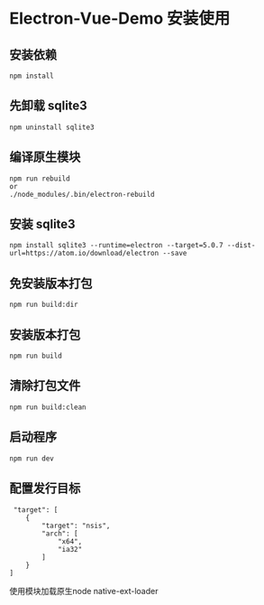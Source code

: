 # Electron-Vue-Demo 安装使用

## 安装依赖

```
npm install
```

## 先卸载 sqlite3

```
npm uninstall sqlite3
```

## 编译原生模块

```
npm run rebuild
or
./node_modules/.bin/electron-rebuild
```

## 安装 sqlite3

```
npm install sqlite3 --runtime=electron --target=5.0.7 --dist-url=https://atom.io/download/electron --save
```

## 免安装版本打包

```
npm run build:dir
```

## 安装版本打包

```
npm run build

```

## 清除打包文件

```
npm run build:clean
```


## 启动程序

```
npm run dev
```



## 配置发行目标

```
 "target": [
    {
        "target": "nsis",
        "arch": [
            "x64",
            "ia32"
        ]
    }
]

```

使用模块加载原生node  native-ext-loader